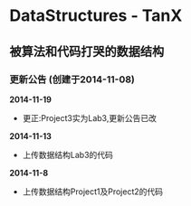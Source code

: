 DataStructures  -  TanX
=======================
被算法和代码打哭的数据结构
--------------------------
### 更新公告 (创建于2014-11-08)
<b>2014-11-19</b><br />
* 更正:Project3实为Lab3,更新公告已改

<b>2014-11-13</b><br />
* 上传数据结构Lab3的代码

<b>2014-11-8</b><br />
* 上传数据结构Project1及Project2的代码
